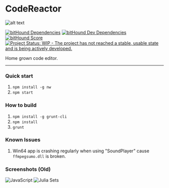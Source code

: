 # CodeReactor

![alt text](http://i.imgur.com/KjzYcXo.png)

[![bitHound Dependencies](https://www.bithound.io/github/Mourtz/CodeReactor/badges/dependencies.svg)](https://www.bithound.io/github/Mourtz/CodeReactor/master/dependencies/npm)  [![bitHound Dev Dependencies](https://www.bithound.io/github/Mourtz/CodeReactor/badges/devDependencies.svg)](https://www.bithound.io/github/Mourtz/CodeReactor/master/dependencies/npm)  [![bitHound Score](https://www.bithound.io/github/Mourtz/CodeReactor/badges/score.svg)](https://www.bithound.io/github/Mourtz/CodeReactor)  [![Project Status: WIP - The project has not reached a stable, usable state and is being actively developed.](http://www.repostatus.org/badges/0.1.0/wip.svg)](http://www.repostatus.org/#wip)

Home grown code editor.
___

### Quick start
1. `npm install -g nw`
2. `npm start`

### How to build
1. `npm install -g grunt-cli`
2. `npm install`
3. `grunt`

### Known Issues
1. Win64 app is crashing regularly when using "SoundPlayer" cause `ffmpegsumo.dll` is broken.

### Screenshots (Old)
![JavaScript](https://i.imgur.com/3954nuu.png)
![Julia Sets](https://i.imgur.com/AY7Hi7n.png)
